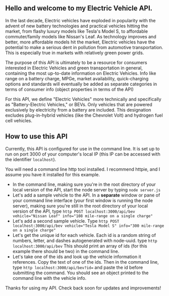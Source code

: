 ## Hello and welcome to my Electric Vehicle API.

In the last decade, Electric vehicles have exploded in popularity with the advent of new battery technologies and practical vehicles hitting the market, from flashy luxury models like Tesla's Model S, to affordable commuter/family models like Nissan's Leaf. As technology improves and better, more affordable models hit the market, Electric vehicles have the potential to make a serious dent in pollution from automotive transportation. This is especially true in markets with relatively green power grids.

The purpose of this API is ultimately to be a resource for consumers interested in Electric Vehicles and green transportation in general, containing the most up-to-date information on Electric Vehicles. Info like range on a battery charge, MPGe, market availability, quick-charging options and standards will eventually be added as separate categories in terms of consumer info (object properties in terms of the API)

For this API, we define "Electric Vehicles" more technically and specifically as "Battery-Electric Vehicles," or BEVs. Only vehicles that are powered exclusively by electricity from a battery are included. This designation excludes plug-in-hybrid vehicles (like the Chevrolet Volt) and hydrogen fuel cell vehicles.

## How to use this API

Currently, this API is configured for use in the command line. It is set up to run on port 3000 of your computer's local IP (this IP can be accessed with the identifier `localhost`).

You will need a command line http tool installed. I recommend httpie, and I assume you have it installed for this example.

  * In the command line, making sure you're in the root directory of your local version of the API, start the node server by typing `node server.js`
  * Let's add a sample vehicle to the API. In a **separate** window or pane of your command line interface (your first window is running the node server), making sure you're still in the root directory of your local version of the API, type `http POST localhost:3000/api/bev vehicle="Nissan Leaf" info="108 mile-range on a single charge"`
  * Let's add a second sample vehicle. Type `http POST localhost:3000/api/bev vehicle="Tesla Model S" info="300 mile-range on a single charge"`
  * Let's get the unique id for each vehicle. Each id is a random string of numbers, letter, and dashes autogenerated with node-uuid. type `http localhost:3000/api/bev` This should print an array of ids (for this example there should be two) in the command line.
  * Let's take one of the ids and look up the vehicle information it references. Copy the text of one of the ids. Then in the command line, type `http localhost:3000/api/bev?id=` and paste the id before submitting the command. You should see an object printed to the command line with the vehicle info.

  Thanks for using my API. Check back soon for updates and improvements!

